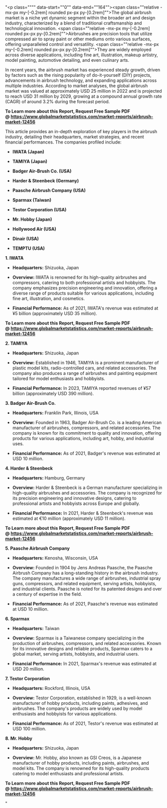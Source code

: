 "<p class="""" data-start=""0"" data-end=""164""><span class=""relative -mx-px my-[-0.2rem] rounded px-px py-[0.2rem]"">The global airbrush market is a niche yet dynamic segment within the broader art and design industry, characterized by a blend of traditional craftsmanship and technological innovation.</span> <span class=""relative -mx-px my-[-0.2rem] rounded px-px py-[0.2rem]"">Airbrushes are precision tools that utilize compressed air to spray paint or other mediums onto various surfaces, offering unparalleled control and versatility.</span> <span class=""relative -mx-px my-[-0.2rem] rounded px-px py-[0.2rem]"">They are widely employed across diverse applications, including fine art, illustration, makeup artistry, model painting, automotive detailing, and even culinary arts.</span></p>
<p class="""" data-start=""166"" data-end=""323""><span class=""relative -mx-px my-[-0.2rem] rounded px-px py-[0.2rem]"">In recent years, the airbrush market has experienced steady growth, driven by factors such as the rising popularity of do-it-yourself (DIY) projects, advancements in airbrush technology, and expanding applications across multiple industries.</span> <span class=""relative -mx-px my-[-0.2rem] rounded px-px py-[0.2rem]"">According to market analyses, the global airbrush market was valued at approximately USD 25 million in 2022 and is projected to reach USD 31 million by 2029, growing at a compound annual growth rate (CAGR) of around 3.2% during the forecast period.</span>&nbsp;</p>
<p class="""" data-start=""166"" data-end=""323""><strong>To Learn more about this Report, Request Free Sample PDF @&nbsp;<a href=""https://www.globalmarketstatistics.com/market-reports/airbrush-market-12456"">https://www.globalmarketstatistics.com/market-reports/airbrush-market-12456</a></strong></p>
<p class="""" data-start=""325"" data-end=""527"">This article provides an in-depth exploration of key players in the airbrush industry, detailing their headquarters, market strategies, and recent financial performances. The companies profiled include:</p>
<ul data-start=""529"" data-end=""816"">
<li class="""" data-start=""529"" data-end=""548"">
<p class="""" data-start=""531"" data-end=""548""><strong data-start=""531"" data-end=""548"">IWATA (Japan)</strong></p>
</li>
<li class="""" data-start=""549"" data-end=""569"">
<p class="""" data-start=""551"" data-end=""569""><strong data-start=""551"" data-end=""569"">TAMIYA (Japan)</strong></p>
</li>
<li class="""" data-start=""570"" data-end=""602"">
<p class="""" data-start=""572"" data-end=""602""><strong data-start=""572"" data-end=""602"">Badger Air-Brush Co. (USA)</strong></p>
</li>
<li class="""" data-start=""603"" data-end=""637"">
<p class="""" data-start=""605"" data-end=""637""><strong data-start=""605"" data-end=""637"">Harder &amp; Steenbeck (Germany)</strong></p>
</li>
<li class="""" data-start=""638"" data-end=""674"">
<p class="""" data-start=""640"" data-end=""674""><strong data-start=""640"" data-end=""674"">Paasche Airbrush Company (USA)</strong></p>
</li>
<li class="""" data-start=""675"" data-end=""697"">
<p class="""" data-start=""677"" data-end=""697""><strong data-start=""677"" data-end=""697"">Sparmax (Taiwan)</strong></p>
</li>
<li class="""" data-start=""698"" data-end=""728"">
<p class="""" data-start=""700"" data-end=""728""><strong data-start=""700"" data-end=""728"">Testor Corporation (USA)</strong></p>
</li>
<li class="""" data-start=""729"" data-end=""752"">
<p class="""" data-start=""731"" data-end=""752""><strong data-start=""731"" data-end=""752"">Mr. Hobby (Japan)</strong></p>
</li>
<li class="""" data-start=""753"" data-end=""778"">
<p class="""" data-start=""755"" data-end=""778""><strong data-start=""755"" data-end=""778"">Hollywood Air (USA)</strong></p>
</li>
<li class="""" data-start=""779"" data-end=""797"">
<p class="""" data-start=""781"" data-end=""797""><strong data-start=""781"" data-end=""797"">Dinair (USA)</strong></p>
</li>
<li class="""" data-start=""798"" data-end=""816"">
<p class="""" data-start=""800"" data-end=""816""><strong data-start=""800"" data-end=""816"">TEMPTU (USA)</strong></p>
</li>
</ul>
<p class="""" data-start=""818"" data-end=""830""><strong data-start=""818"" data-end=""830"">1. IWATA</strong></p>
<ul data-start=""832"" data-end=""1232"">
<li class="""" data-start=""832"" data-end=""933"">
<p class="""" data-start=""834"" data-end=""933""><strong data-start=""834"" data-end=""851"">Headquarters:</strong> <span class=""relative -mx-px my-[-0.2rem] rounded px-px py-[0.2rem]"">Shizuoka, Japan</span></p>
</li>
<li class="""" data-start=""935"" data-end=""1076"">
<p class="""" data-start=""937"" data-end=""1076""><strong data-start=""937"" data-end=""950"">Overview:</strong> <span class=""relative -mx-px my-[-0.2rem] rounded px-px py-[0.2rem]"">IWATA is renowned for its high-quality airbrushes and compressors, catering to both professional artists and hobbyists.</span> <span class=""relative -mx-px my-[-0.2rem] rounded px-px py-[0.2rem]"">The company emphasizes precision engineering and innovation, offering a diverse range of products suitable for various applications, including fine art, illustration, and cosmetics.</span></p>
</li>
<li class="""" data-start=""1078"" data-end=""1232"">
<p class="""" data-start=""1080"" data-end=""1232""><strong data-start=""1080"" data-end=""1106"">Financial Performance:</strong> <span class=""relative -mx-px my-[-0.2rem] rounded px-px py-[0.2rem]"">As of 2021, IWATA's revenue was estimated at &yen;5 billion (approximately USD 35 million).</span> </p>
</li>
</ul>
<p><strong>To Learn more about this Report, Request Free Sample PDF @&nbsp;<a href=""https://www.globalmarketstatistics.com/market-reports/airbrush-market-12456"">https://www.globalmarketstatistics.com/market-reports/airbrush-market-12456</a></strong></p>
<p class="""" data-start=""1234"" data-end=""1247""><strong data-start=""1234"" data-end=""1247"">2. TAMIYA</strong></p>
<ul data-start=""1249"" data-end=""1653"">
<li class="""" data-start=""1249"" data-end=""1354"">
<p class="""" data-start=""1251"" data-end=""1354""><strong data-start=""1251"" data-end=""1268"">Headquarters:</strong> <span class=""relative -mx-px my-[-0.2rem] rounded px-px py-[0.2rem]"">Shizuoka, Japan</span></p>
</li>
<li class="""" data-start=""1356"" data-end=""1497"">
<p class="""" data-start=""1358"" data-end=""1497""><strong data-start=""1358"" data-end=""1371"">Overview:</strong> <span class=""relative -mx-px my-[-0.2rem] rounded px-px py-[0.2rem]"">Established in 1946, TAMIYA is a prominent manufacturer of plastic model kits, radio-controlled cars, and related accessories.</span> <span class=""relative -mx-px my-[-0.2rem] rounded px-px py-[0.2rem]"">The company also produces a range of airbrushes and painting equipment tailored for model enthusiasts and hobbyists.</span></p>
</li>
<li class="""" data-start=""1499"" data-end=""1653"">
<p class="""" data-start=""1501"" data-end=""1653""><strong data-start=""1501"" data-end=""1527"">Financial Performance:</strong> <span class=""relative -mx-px my-[-0.2rem] rounded px-px py-[0.2rem]"">In 2023, TAMIYA reported revenues of &yen;57 billion (approximately USD 390 million).</span> </p>
</li>
</ul>
<p class="""" data-start=""1655"" data-end=""1682""><strong data-start=""1655"" data-end=""1682"">3. Badger Air-Brush Co.</strong></p>
<ul data-start=""1684"" data-end=""2088"">
<li class="""" data-start=""1684"" data-end=""1789"">
<p class="""" data-start=""1686"" data-end=""1789""><strong data-start=""1686"" data-end=""1703"">Headquarters:</strong> <span class=""relative -mx-px my-[-0.2rem] rounded px-px py-[0.2rem]"">Franklin Park, Illinois, USA</span></p>
</li>
<li class="""" data-start=""1791"" data-end=""1932"">
<p class="""" data-start=""1793"" data-end=""1932""><strong data-start=""1793"" data-end=""1806"">Overview:</strong> <span class=""relative -mx-px my-[-0.2rem] rounded px-px py-[0.2rem]"">Founded in 1963, Badger Air-Brush Co. is a leading American manufacturer of airbrushes, compressors, and related accessories.</span> <span class=""relative -mx-px my-[-0.2rem] rounded px-px py-[0.2rem]"">The company is known for its commitment to quality and innovation, offering products for various applications, including art, hobby, and industrial uses.</span></p>
</li>
<li class="""" data-start=""1934"" data-end=""2088"">
<p class="""" data-start=""1936"" data-end=""2088""><strong data-start=""1936"" data-end=""1962"">Financial Performance:</strong> <span class=""relative -mx-px my-[-0.2rem] rounded px-px py-[0.2rem]"">As of 2021, Badger's revenue was estimated at USD 10 million.</span>&nbsp;</p>
</li>
</ul>
<p class="""" data-start=""2090"" data-end=""2115""><strong data-start=""2090"" data-end=""2115"">4. Harder &amp; Steenbeck</strong></p>
<ul data-start=""2117"" data-end=""2521"">
<li class="""" data-start=""2117"" data-end=""2222"">
<p class="""" data-start=""2119"" data-end=""2222""><strong data-start=""2119"" data-end=""2136"">Headquarters:</strong> <span class=""relative -mx-px my-[-0.2rem] rounded px-px py-[0.2rem]"">Hamburg, Germany</span></p>
</li>
<li class="""" data-start=""2224"" data-end=""2365"">
<p class="""" data-start=""2226"" data-end=""2365""><strong data-start=""2226"" data-end=""2239"">Overview:</strong> <span class=""relative -mx-px my-[-0.2rem] rounded px-px py-[0.2rem]"">Harder &amp; Steenbeck is a German manufacturer specializing in high-quality airbrushes and accessories.</span> <span class=""relative -mx-px my-[-0.2rem] rounded px-px py-[0.2rem]"">The company is recognized for its precision engineering and innovative designs, catering to professional artists and hobbyists across Europe and globally.</span></p>
</li>
<li class="""" data-start=""2367"" data-end=""2521"">
<p class="""" data-start=""2369"" data-end=""2521""><strong data-start=""2369"" data-end=""2395"">Financial Performance:</strong> <span class=""relative -mx-px my-[-0.2rem] rounded px-px py-[0.2rem]"">In 2021, Harder &amp; Steenbeck's revenue was estimated at &euro;10 million (approximately USD 11 million).</span> </p>
</li>
</ul>
<p><strong>To Learn more about this Report, Request Free Sample PDF @&nbsp;<a href=""https://www.globalmarketstatistics.com/market-reports/airbrush-market-12456"">https://www.globalmarketstatistics.com/market-reports/airbrush-market-12456</a></strong></p>
<p class="""" data-start=""2523"" data-end=""2554""><strong data-start=""2523"" data-end=""2554"">5. Paasche Airbrush Company</strong></p>
<ul data-start=""2556"" data-end=""3040"">
<li class="""" data-start=""2556"" data-end=""2661"">
<p class="""" data-start=""2558"" data-end=""2661""><strong data-start=""2558"" data-end=""2575"">Headquarters:</strong> <span class=""relative -mx-px my-[-0.2rem] rounded px-px py-[0.2rem]"">Kenosha, Wisconsin, USA</span></p>
</li>
<li class="""" data-start=""2663"" data-end=""2884"">
<p class="""" data-start=""2665"" data-end=""2884""><strong data-start=""2665"" data-end=""2678"">Overview:</strong> <span class=""relative -mx-px my-[-0.2rem] rounded px-px py-[0.2rem]"">Founded in 1904 by Jens Andreas Paasche, the Paasche Airbrush Company has a long-standing history in the airbrush industry.</span> <span class=""relative -mx-px my-[-0.2rem] rounded px-px py-[0.2rem]"">The company manufactures a wide range of airbrushes, industrial spray guns, compressors, and related equipment, serving artists, hobbyists, and industrial clients.</span> <span class=""relative -mx-px my-[-0.2rem] rounded px-px py-[0.2rem]"">Paasche is noted for its patented designs and over a century of expertise in the field.</span> </p>
</li>
<li class="""" data-start=""2886"" data-end=""3040"">
<p class="""" data-start=""2888"" data-end=""3040""><strong data-start=""2888"" data-end=""2914"">Financial Performance:</strong> <span class=""relative -mx-px my-[-0.2rem] rounded px-px py-[0.2rem]"">As of 2021, Paasche's revenue was estimated at USD 10 million.</span></p>
</li>
</ul>
<p class="""" data-start=""3042"" data-end=""3056""><strong data-start=""3042"" data-end=""3056"">6. Sparmax</strong></p>
<ul data-start=""3058"" data-end=""3462"">
<li class="""" data-start=""3058"" data-end=""3163"">
<p class="""" data-start=""3060"" data-end=""3163""><strong data-start=""3060"" data-end=""3077"">Headquarters:</strong> <span class=""relative -mx-px my-[-0.2rem] rounded px-px py-[0.2rem]"">Taiwan</span></p>
</li>
<li class="""" data-start=""3165"" data-end=""3306"">
<p class="""" data-start=""3167"" data-end=""3306""><strong data-start=""3167"" data-end=""3180"">Overview:</strong> <span class=""relative -mx-px my-[-0.2rem] rounded px-px py-[0.2rem]"">Sparmax is a Taiwanese company specializing in the production of airbrushes, compressors, and related accessories.</span> <span class=""relative -mx-px my-[-0.2rem] rounded px-px py-[0.2rem]"">Known for its innovative designs and reliable products, Sparmax caters to a global market, serving artists, hobbyists, and industrial users.</span></p>
</li>
<li class="""" data-start=""3308"" data-end=""3462"">
<p class="""" data-start=""3310"" data-end=""3462""><strong data-start=""3310"" data-end=""3336"">Financial Performance:</strong> <span class=""relative -mx-px my-[-0.2rem] rounded px-px py-[0.2rem]"">In 2021, Sparmax's revenue was estimated at USD 20 million.</span>&nbsp;</p>
</li>
</ul>
<p class="""" data-start=""3464"" data-end=""3489""><strong data-start=""3464"" data-end=""3489"">7. Testor Corporation</strong></p>
<ul data-start=""3491"" data-end=""3895"">
<li class="""" data-start=""3491"" data-end=""3596"">
<p class="""" data-start=""3493"" data-end=""3596""><strong data-start=""3493"" data-end=""3510"">Headquarters:</strong> <span class=""relative -mx-px my-[-0.2rem] rounded px-px py-[0.2rem]"">Rockford, Illinois, USA</span></p>
</li>
<li class="""" data-start=""3598"" data-end=""3739"">
<p class="""" data-start=""3600"" data-end=""3739""><strong data-start=""3600"" data-end=""3613"">Overview:</strong> <span class=""relative -mx-px my-[-0.2rem] rounded px-px py-[0.2rem]"">Testor Corporation, established in 1929, is a well-known manufacturer of hobby products, including paints, adhesives, and airbrushes.</span> <span class=""relative -mx-px my-[-0.2rem] rounded px-px py-[0.2rem]"">The company's products are widely used by model enthusiasts and hobbyists for various applications.</span></p>
</li>
<li class="""" data-start=""3741"" data-end=""3895"">
<p class="""" data-start=""3743"" data-end=""3895""><strong data-start=""3743"" data-end=""3769"">Financial Performance:</strong> <span class=""relative -mx-px my-[-0.2rem] rounded px-px py-[0.2rem]"">As of 2021, Testor's revenue was estimated at USD 100 million.</span></p>
</li>
</ul>
<p class="""" data-start=""3897"" data-end=""3913""><strong data-start=""3897"" data-end=""3913"">8. Mr. Hobby</strong></p>
<ul data-start=""3915"" data-end=""4275"">
<li class="""" data-start=""3915"" data-end=""4020"">
<p class="""" data-start=""3917"" data-end=""4020""><strong data-start=""3917"" data-end=""3934"">Headquarters:</strong> <span class=""relative -mx-px my-[-0.2rem] rounded px-px py-[0.2rem]"">Shizuoka, Japan</span></p>
</li>
<li class="""" data-start=""4022"" data-end=""4275"">
<p class="""" data-start=""4024"" data-end=""4275""><strong data-start=""4024"" data-end=""4037"">Overview:</strong> Mr. Hobby, also known as GSI Creos, is a Japanese manufacturer of hobby products, including paints, airbrushes, and model kits. The company is renowned for its high-quality products catering to model enthusiasts and professional artists.</p>
</li>
</ul>
<p><strong>To Learn more about this Report, Request Free Sample PDF @&nbsp;<a href=""https://www.globalmarketstatistics.com/market-reports/airbrush-market-12456"">https://www.globalmarketstatistics.com/market-reports/airbrush-market-12456</a></strong></p>"
